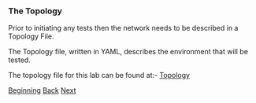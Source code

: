 ### The Topology

Prior to initiating any tests then the network needs to be described in a Topology File.  

The Topology file, written in YAML, describes the environment that will be tested. 

The topology file for this lab can be found at:- [Topology](../scripts/vagrant_multi_ios.yaml)




[Beginning](../README.md)   [Back](./step1.md)  [Next](./step3.md)